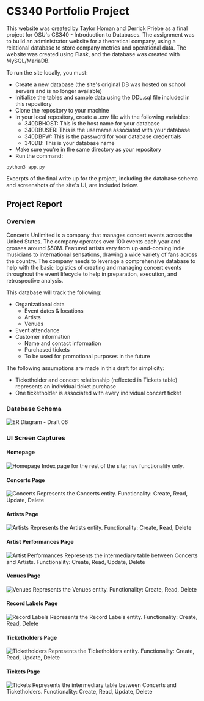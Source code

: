 # CS340 Portfolio Project

This website was created by Taylor Homan and Derrick Priebe as a final project for OSU's CS340 - Introduction to Databases. The assignment was to build an administrator website for a theoretical company, using a relational database to store company metrics and operational data. The website was created using Flask, and the database was created with MySQL/MariaDB.

To run the site locally, you must:

- Create a new database (the site's original DB was hosted on school servers and is no longer available)
- Initialize the tables and sample data using the DDL.sql file included in this repository
- Clone the repository to your machine
- In your local repository, create a .env file with the following variables:
  - 340DBHOST: This is the host name for your database
  - 340DBUSER: This is the username associated with your database
  - 340DBPW: This is the password for your database credentials
  - 340DB: This is your database name
- Make sure you're in the same directory as your repository
- Run the command:
```
python3 app.py
```

Excerpts of the final write up for the project, including the database schema and screenshots of the site's UI, are included below.

## Project Report
### Overview
Concerts Unlimited is a company that manages concert events across the United States. The company operates over 100 events each year and grosses around $50M. Featured artists vary from up-and-coming indie musicians to international sensations, drawing a wide variety of fans across the country. The company needs to leverage a comprehensive database to help with the basic logistics of creating and managing concert events throughout the event lifecycle to help in preparation, execution, and retrospective analysis.

This database will track the following:
- Organizational data
  - Event dates & locations
  - Artists
  - Venues
- Event attendance
- Customer information
  - Name and contact information
  - Purchased tickets
  - To be used for promotional purposes in the future

The following assumptions are made in this draft for simplicity:
- Ticketholder and concert relationship (reflected in Tickets table) represents an individual ticket purchase
- One ticketholder is associated with every individual concert ticket

### Database Schema
![ER Diagram - Draft 06](https://user-images.githubusercontent.com/86279867/174934714-c69874bd-238e-4ea7-bae5-eafa79024bef.png)

### UI Screen Captures
#### Homepage
![Homepage](https://user-images.githubusercontent.com/86279867/174935587-7dd7579a-94bc-44fc-a6a7-0e66b62a16b6.png)
Index page for the rest of the site; nav functionality only.

#### Concerts Page
![Concerts](https://user-images.githubusercontent.com/86279867/174935640-c8535549-2922-466f-8582-4915af898b1a.png)
Represents the Concerts entity. Functionality: Create, Read, Update, Delete

#### Artists Page
![Artists](https://user-images.githubusercontent.com/86279867/174935669-6a9f1498-0931-4d20-b94c-7335233cc59d.png)
Represents the Artists entity. Functionality: Create, Read, Delete

#### Artist Performances Page
![Artist Performances](https://user-images.githubusercontent.com/86279867/174935735-986c1b3d-d3c4-467e-a7bd-e13f15d02190.png)
Represents the intermediary table between Concerts and Artists. Functionality: Create, Read, Update, Delete

#### Venues Page
![Venues](https://user-images.githubusercontent.com/86279867/174935769-63b9f272-60a9-4fec-a63c-775763258ea7.png)
Represents the Venues entity. Functionality: Create, Read, Delete

#### Record Labels Page
![Record Labels](https://user-images.githubusercontent.com/86279867/174935800-15c0905d-7b1d-4899-a60c-d29820fc314b.png)
Represents the Record Labels entity. Functionality: Create, Read, Delete

#### Ticketholders Page
![Ticketholders](https://user-images.githubusercontent.com/86279867/174935839-c96daad9-d2db-41ca-82c5-7a012a42f51a.png)
Represents the Ticketholders entity. Functionality: Create, Read, Update, Delete

#### Tickets Page
![Tickets](https://user-images.githubusercontent.com/86279867/174935862-4f2d7f8d-6d2b-4b20-8463-485983ed9c05.png)
Represents the intermediary table between Concerts and Ticketholders. Functionality: Create, Read, Update, Delete
